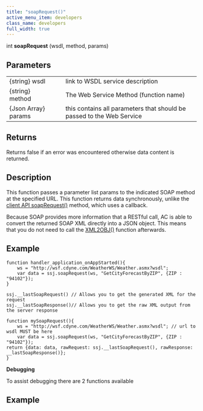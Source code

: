 ```yaml
---
title: "soapRequest()"
active_menu_item: developers
class_name: developers
full_width: true
---
```



int **soapRequest** (wsdl, method, params)

## Parameters

<table>
<tr>
<td width="186">
{string} wsdl

</td>
<td width="11">
</td>
<td width="683">
link to WSDL service description

</td>
</tr>
<tr>
<td width="186">
{string} method

</td>
<td width="11">
</td>
<td width="683">
The Web Service Method (function name)

</td>
</tr>
<tr>
<td width="186">
{Json Array} params

</td>
<td width="11">
</td>
<td width="683">
this contains all parameters that should be passed to the Web Service

</td>
</tr>
</table>

## Returns

Returns false if an error was encountered otherwise data content is returned.

## Description

This function passes a parameter list params to the indicated SOAP method at the specified URL. This function returns data synchronously, unlike the [client API soapRequest()](/developers/user-guide/scripting-apis/client-api/soap-restful-ajax-calls/soaprequest) method, which uses a callback.

Because SOAP provides more information that a RESTful call, AC is able to convert the returned SOAP XML directly into a JSON object. This means that you do not need to call the [XML2OBJ()](/developers/user-guide/scripting-apis/client-api/conversion-functions/xml2json) function afterwards.

## Example

    function handler_application_onAppStarted(){
        ws = "http://wsf.cdyne.com/WeatherWS/Weather.asmx?wsdl";
        var data = ssj.soapRequest(ws, "GetCityForecastByZIP", {ZIP : "94102"}); 
    }
     
    ssj.__lastSoapRequest() // Allows you to get the generated XML for the request
    ssj.__lastSoapResponse()// Allows you to get the raw XML output from the server response
     
    function mySoapRequest(){
        ws = "http://wsf.cdyne.com/WeatherWS/Weather.asmx?wsdl"; // url to wsdl MUST be here
        var data = ssj.soapRequest(ws, "GetCityForecastByZIP", {ZIP : "94102"}); 
    return {data: data, rawRequest: ssj.__lastSoapRequest(), rawResponse: __lastSoapResponse()};
    }
   

**Debugging**

To assist debugging there are 2 functions available

## Example

